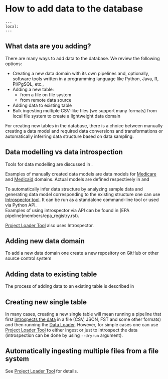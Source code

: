# How to add data to the database

```{contents}
---
local:
---
```
                         
## What data are you adding?

There are many ways to add data to the database. We review the following 
options:

- Creating a new data domain with its own pipelines and, optionally,
    software tools written in a programming language like Python, Java, R,
    Pl/PgSQL, etc.,
- Adding a new table:
    - from a file on file system
    - from remote data source
- Adding data to existing table
- Bulk ingesting multiple CSV-like files (we support many formats) from
    local file system to create a lightweight data domain

For creating new tables in the database, there is a choice between
manually creating a data model and required data conversions and
transformations or automatically inferring data structure based on 
data sampling.
              
## Data modelling vs data introspection

Tools for data modelling are discussed in 
[](Datamodels.md). 

Examples of manually created data models are data models for
[Medicare](Medicare.md) and 
[Medicaid](Medicaid.md) domains. Actual models are defined
respectively in 
[](members/medicare_yaml.md) and
[](members/medicaid_yaml.md)

To automatically infer data structure by analyzing sample data
and generating data model corresponding to the existing structure
one can use
[Introspector tool](members/introspector.rst).
It can be run as a standalone command-line tool or used via Python API.                                                   
Examples of using introspector via API can be found in 
[EPA pipeline]members/epa_registry.rst). 

[Project Loader Tool](ProjectLoader.md)
also uses Introspector.

## Adding new data domain

To add a new data domain one create a new repository on GitHub
or other source control system

                              
## Adding data to existing table

The process of adding data to an existing table is described in
[](DataLoader.md)

## Creating new single table

In many cases, creating a new single table will mean running a 
pipeline that first 
[introspects the data](members/introspector.rst) 
in a file (CSV, JSON, FST and some other
formats) and then running the 
[Data Loader](DataLoader.md). 
However, for simple cases one can use 
[Project Loader Tool](ProjectLoader.md)
to either ingest or just to introspect the data 
(introspection can be done by using `--dryrun` argument).

## Automatically ingesting multiple files from a file system

See [Project Loader Tool](ProjectLoader.md)
for details.
